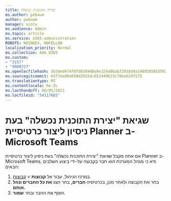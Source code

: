 ```yaml
---
title: יצירת התוכנית נכשלה
ms.author: pebaum
author: pebaum
manager: scotv
ms.audience: Admin
ms.topic: article
ms.service: o365-administration
ROBOTS: NOINDEX, NOFOLLOW
localization_priority: Normal
ms.collection: Adm_O365
ms.custom:
- "3157"
- "9000727"
ms.openlocfilehash: 5b3ded474f8fd6589d8a9e324a0bab72818d4a14893d5855502088c448bab150
ms.sourcegitcommit: b5f7da89a650d2915dc652449623c78be6247175
ms.translationtype: MT
ms.contentlocale: he-IL
ms.lasthandoff: 08/05/2021
ms.locfileid: "54117665"
---
```

# <a name="failed-to-create-the-plan-error-when-trying-to-create-a-planner-tab-in-microsoft-teams"></a>שגיאת "יצירת התוכנית נכשלה" בעת ניסיון ליצור כרטיסיית Planner ב- Microsoft Teams

אם אתה מקבל שגיאת "יצירת התוכנית נכשלה" בעת ניסיון ליצור כרטיסיית Planner ב- Microsoft Teams, ודא כי מנהל המערכת הוא חבר בקבוצה על-ידי ביצוע השלבים הבאים:

1. במרכז הניהול, עבור אל **קבוצות**  >  [קבוצות](https://admin.microsoft.com/Adminportal/Home?source=applauncher#/groups). 
2. בחר את הקבוצה ולאחר מכן, בכרטיסיה **חברים,** בחר הצג **את כל החברים ונהל אותם.**
3. הוסף את החבר ובחר **שמור**.